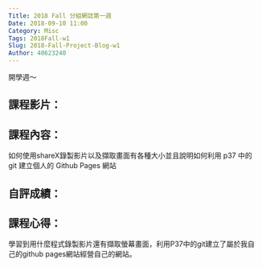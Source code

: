 ```yaml
---
Title: 2018 Fall 分組網誌第一週
Date: 2018-09-10 11:00
Category: Misc
Tags: 2018Fall-w1
Slug: 2018-Fall-Project-Blog-w1
Author: 40623240
---
```


開學週～

<!-- PELICAN_END_SUMMARY -->

課程影片：
----

課程內容：
----
如何使用shareX錄製影片以及擷取畫面有各種大小並且說明如何利用 p37 中的 git 建立個人的 Github Pages 網站

自評成績：
----

課程心得：
----
學習到用什麼程式錄製影片還有擷取螢幕畫面，利用P37中的git建立了屬於我自己的github pages網站經營自己的網站。

